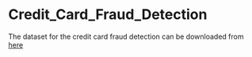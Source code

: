 # Credit_Card_Fraud_Detection
The dataset for the credit card fraud detection can be downloaded from [here](https://drive.google.com/file/d/1D0H6qJOjl7o3J5skPthy-kVhRoTY7rgw/view?usp=share_link) 
